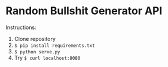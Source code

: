Random Bullshit Generator API
=============================

Instructions:

1. Clone repository
2. `$ pip install requirements.txt`
3. `$ python serve.py`
4. Try `$ curl localhost:8080`
